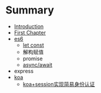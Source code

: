 # Summary

* [Introduction](README.md)
* [First Chapter](chapter1.md)
* [es6](es6.md)
  * [let const](es6/let-const.md)
  * 解构赋值
  * promise
  * [async/await](es6/asyncawait.md)
* express
* [koa](koa.md)
  * [koa+session实现简易身份认证](koa/koa+sessionshi-xian-jian-yi-shen-fen-ren-zheng.md)

